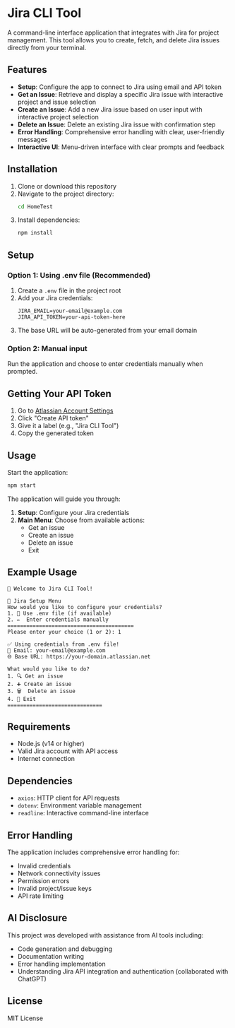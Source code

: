 # Jira CLI Tool

A command-line interface application that integrates with Jira for project management. This tool allows you to create, fetch, and delete Jira issues directly from your terminal.

## Features

- **Setup**: Configure the app to connect to Jira using email and API token
- **Get an Issue**: Retrieve and display a specific Jira issue with interactive project and issue selection
- **Create an Issue**: Add a new Jira issue based on user input with interactive project selection
- **Delete an Issue**: Delete an existing Jira issue with confirmation step
- **Error Handling**: Comprehensive error handling with clear, user-friendly messages
- **Interactive UI**: Menu-driven interface with clear prompts and feedback

## Installation

1. Clone or download this repository
2. Navigate to the project directory:
   ```bash
   cd HomeTest
   ```
3. Install dependencies:
   ```bash
   npm install
   ```

## Setup

### Option 1: Using .env file (Recommended)

1. Create a `.env` file in the project root
2. Add your Jira credentials:
   ```
   JIRA_EMAIL=your-email@example.com
   JIRA_API_TOKEN=your-api-token-here
   ```
3. The base URL will be auto-generated from your email domain

### Option 2: Manual input

Run the application and choose to enter credentials manually when prompted.

## Getting Your API Token

1. Go to [Atlassian Account Settings](https://id.atlassian.com/manage-profile/security/api-tokens)
2. Click "Create API token"
3. Give it a label (e.g., "Jira CLI Tool")
4. Copy the generated token

## Usage

Start the application:
```bash
npm start
```

The application will guide you through:
1. **Setup**: Configure your Jira credentials
2. **Main Menu**: Choose from available actions:
   - Get an issue
   - Create an issue
   - Delete an issue
   - Exit

## Example Usage

```
🎯 Welcome to Jira CLI Tool!

🔧 Jira Setup Menu
How would you like to configure your credentials?
1. 📁 Use .env file (if available)
2. ✏️  Enter credentials manually
========================================
Please enter your choice (1 or 2): 1

✅ Using credentials from .env file!
📧 Email: your-email@example.com
🌐 Base URL: https://your-domain.atlassian.net

What would you like to do?
1. 🔍 Get an issue
2. ➕ Create an issue
3. 🗑️  Delete an issue
4. 🚪 Exit
==============================
```

## Requirements

- Node.js (v14 or higher)
- Valid Jira account with API access
- Internet connection

## Dependencies

- `axios`: HTTP client for API requests
- `dotenv`: Environment variable management
- `readline`: Interactive command-line interface

## Error Handling

The application includes comprehensive error handling for:
- Invalid credentials
- Network connectivity issues
- Permission errors
- Invalid project/issue keys
- API rate limiting

## AI Disclosure

This project was developed with assistance from AI tools including:
- Code generation and debugging
- Documentation writing
- Error handling implementation
- Understanding Jira API integration and authentication (collaborated with ChatGPT)


## License

MIT License
